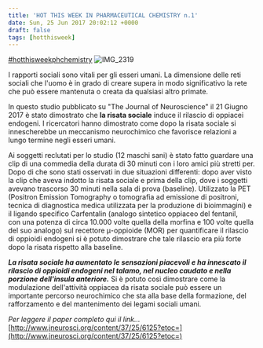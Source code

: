 ```yaml
---
title: 'HOT THIS WEEK IN PHARMACEUTICAL CHEMISTRY n.1'
date: Sun, 25 Jun 2017 20:02:12 +0000
draft: false
tags: [hotthisweek]
---
```


[#hotthisweekphchemistry](https://www.facebook.com/hashtag/hotthisweekphchemistry?source=feed_text&story_id=1364315293622760) ![IMG_2319](https://silviavernotico.files.wordpress.com/2017/06/img_2319.jpg)

I rapporti sociali sono vitali per gli esseri umani. La dimensione delle reti sociali che l'uomo è in grado di creare supera in modo significativo la rete che può essere mantenuta o creata da qualsiasi altro primate.

In questo studio pubblicato su "The Journal of Neuroscience" il 21 Giugno 2017 è stato dimostrato che **la risata sociale** induce il rilascio di oppiacei endogeni. I ricercatori hanno dimostrato come dopo la risata sociale si innescherebbe un meccanismo neurochimico che favorisce relazioni a lungo termine negli esseri umani.

Ai soggetti reclutati per lo studio (12 maschi sani) è stato fatto guardare una clip di una commedia della durata di 30 minuti con i loro amici più stretti per. Dopo di che sono stati osservati in due situazioni differenti: dopo aver visto la clip che aveva indotto la risata sociale e prima della clip, dove i soggetti avevano trascorso 30 minuti nella sala di prova (baseline). Utilizzato la PET (Positron Emission Tomography o tomografia ad emissione di positroni, tecnica di diagnostica medica utilizzata per la produzione di bioimmagini) e il ligando specifico Carfentalin (analogo sintetico oppiaceo del fentanil, con una potenza di circa 10.000 volte quella della morfina e 100 volte quella del suo analogo) sul recettore μ-oppioide (MOR) per quantificare il rilascio di oppioidi endogeni si è potuto dimostrare che tale rilascio era più forte dopo la risata rispetto alla baseline.

_**La risata sociale ha aumentato le sensazioni piacevoli e ha innescato il rilascio di oppioidi endogeni nel talamo, nel nucleo caudato e nella porzione dell'insula anteriore.**_ Si è potuto così dimostrare come la modulazione dell'attività oppiacea da risata sociale può essere un importante percorso neurochimico che sta alla base della formazione, del rafforzamento e del mantenimento dei legami sociali umani.

_Per leggere il paper completo qui il link..._ [http://www.jneurosci.org/content/37/25/6125?etoc=](http://www.jneurosci.org/content/37/25/6125?etoc=)